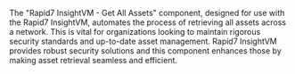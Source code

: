 The "Rapid7 InsightVM - Get All Assets" component, designed for use with the Rapid7 InsightVM, automates the process of retrieving all assets across a network. This is vital for organizations looking to maintain rigorous security standards and up-to-date asset management. Rapid7 InsightVM provides robust security solutions and this component enhances those by making asset retrieval seamless and efficient.
